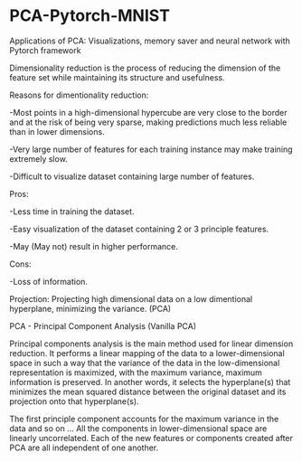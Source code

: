 # PCA-Pytorch-MNIST
Applications of PCA: Visualizations, memory saver and neural network with Pytorch framework

Dimensionality reduction is the process of reducing the dimension of the feature set while maintaining its structure and usefulness.

Reasons for dimentionality reduction:

-Most points in a high-dimensional hypercube are very close to the border and at the risk of being very sparse, making predictions much less reliable than in lower dimensions.

-Very large number of features for each training instance may make training extremely slow.

-Difficult to visualize dataset containing large number of features.

Pros:

-Less time in training the dataset.

-Easy visualization of the dataset containing 2 or 3 principle features.

-May (May not) result in higher performance.

Cons:

-Loss of information.

Projection:
Projecting high dimensional data on a low dimentional hyperplane, minimizing the variance. (PCA)

PCA - Principal Component Analysis (Vanilla PCA) 

Principal components analysis is the main method used for linear dimension reduction.
It performs a linear mapping of the data to a lower-dimensional space in such a way that the variance of the data in the low-dimensional representation is maximized, with the maximum variance, maximum information is preserved. In another words, it selects the hyperplane(s) that minimizes the mean squared distance between the original dataset and its projection onto that hyperplane(s).

The first principle component accounts for the maximum variance in the data and so on ...
All the components in lower-dimensional space are linearly uncorrelated.
Each of the new features or components created after PCA are all independent of one another.
